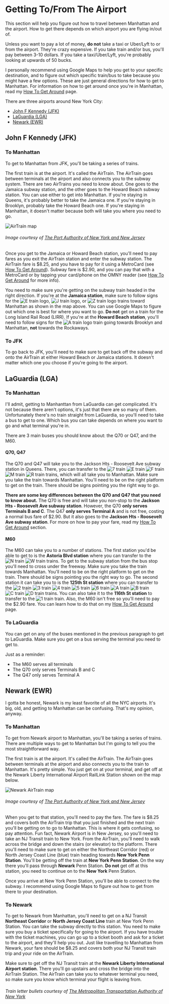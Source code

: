 # Getting To/From The Airport

This section will help you figure out how to travel between Manhattan and the airport. How to get there depends
on which airport you are flying in/out of. 

Unless you want to pay a lot of money, **do not** take a taxi or Uber/Lyft to or from the airport. They're crazy expensive.
If you take train and/or bus, you'll pay between 3-10 dollars. If you take a taxi/Uber/Lyft, you're probably looking at upwards
of 50 bucks. 

I personally recommend using Google Maps to help you get to your specific destination, and to figure out which specific train/bus 
to take because you might have a few options. These are just general directions for how to get to Manhattan. For information on 
how to get around once you're in Manhattan, read my [How To Get Around](gettingaround.md) page. 

There are three airports around New York City:

* [John F Kennedy (JFK)](#john-f-kennedy-jfk)
* [LaGuardia (LGA)](#laguardia-lga)
* [Newark (EWR)](#newark-ewr)

## John F Kennedy (JFK)

### To Manhattan

To get to Manhattan from JFK, you'll be taking a series of trains. 

The first train is at the airport. It's called the AirTrain. The AirTrain goes between terminals at the airport
and also connects you to the subway system. There are two AirTrains you need to know about. One goes to the Jamaica 
subway station, and the other goes to the Howard Beach subway station. You can use either to get into Manhattan. If 
you're staying in Queens, it's probably better to take the Jamaica one. If you're staying in Brooklyn, probably take 
the Howard Beach one. If you're staying in Manhattan, it doesn't matter because both will take you where you need to go. 

![AirTrain map](img/jfk-airTrain-graphic.png)

###### Image courtesy of [The Port Authority of New York and New Jersey](https://www.panynj.gov/)

Once you get to the Jamaica or Howard Beach station, you'll need to pay fares as you exit the AirTrain station and enter 
the subway station. The AirTrain fare is $8.25, and you have to pay for it using a MetroCard (see [How To Get Around](gettingaround.md)).
Subway fare is $2.90, and you can pay that with a MetroCard or by tapping your card/phone on the OMNY reader (see
[How To Get Around](gettingaround.md) for more info).

You need to make sure you're getting on the subway train headed in the right direction. If you're at the **Jamaica station**, 
make sure to follow signs for the ![E train logo](img/e.png), ![J train logo](img/j.png), or ![Z train logo](img/z.png)
trains toward Manhattan as shown in the map above. You can use Google Maps to figure out which one is best for where you
want to go. **Do not** get on a train for the Long Island Rail Road (LIRR). If you're at the **Howard Beach station**, you'll 
need to follow signs for the ![A train logo](img/a.png) train going towards Brooklyn and Manhattan, **not** towards the 
Rockaways. 

### To JFK

To go back to JFK, you'll need to make sure to get back off the subway and onto the AirTrain at either Howard Beach or Jamaica 
stations. It doesn't matter which one you choose if you're going to the airport.


## LaGuardia (LGA)

### To Manhattan

I'll admit, getting to Manhanttan from LaGuardia can get complicated. It's not because there aren't options, it's just that there are so many of them. 
Unfortunately there's no train straight from LaGuardia, so you'll need to take a bus to get to one. Which bus you can take depends on where you want
to go and what terminal you're in. 

There are 3 main buses you should know about: the Q70 or Q47, and the M60. 

#### Q70, Q47

The Q70 and Q47 will take you to the Jackson Hts - Roosevelt Ave subway station in Queens. There, you can transfer to 
the ![7 train](img/7.png) ![E train](img/e.png) ![F train](img/f.png) ![M train](img/m.png) ![R train](img/r.png) trains, which will all take 
you to Manhattan. Make sure you take the train towards Manhattan. You'll need to be on the right platform to get on the train. There should 
be signs pointing you the right way to go. 

**There are some key differences between the Q70 and Q47 that you need to know about.** The Q70 is free and will take you non-stop to the 
**Jackson Hts - Roosevelt Ave subway station**. However, the Q70 **only serves Terminals B and C**. The Q47 **only serves Terminal A** and 
is not free, costing a normal bus fare of $2.90. But it also goes to the **Jackson Hts - Roosevelt Ave subway station**. For more on how to 
pay your fare, read my [How To Get Around](gettingaround.md) section. 

#### M60

The M60 can take you to a number of stations. The first station you'd be able to get to is the **Astoria Blvd station** where you can transfer to the 
![N train](img/n.png) ![W train](img/w.png) trains. To get to the subway station from the bus stop you'll need to cross under the freeway. Make sure 
you take the train towards Manhattan. You'll need to be on the right platform to get on the train. There should be signs pointing you the right 
way to go. The second station it can take you to is the **125th St station** where you can transfer to the ![2 train](img/2.png) ![3 train](img/3.png)
![4 train](img/4.png) ![5 train](img/5.png) ![6 train](img/6.png) ![A train](img/a.png) ![B train](img/b.png) ![C train](img/c.png) ![D train](img/d.png)
trains. You can also take it to the **116th St station** to transfer to the ![1 train](img/1.png) train. Also, the M60 isn't free so you'll need to pay 
the $2.90 fare. You can learn how to do that on my [How To Get Around](gettingaround.md) page. 

### To LaGuardia

You can get on any of the buses mentioned in the previous paragraph to get to LaGuardia. Make sure you get on a bus serving the 
terminal you need to get to.

Just as a reminder:

* The M60 serves all terminals
* The Q70 only serves Terminals B and C
* The Q47 only serves Terminal A

## Newark (EWR)

I gotta be honest, Newark is my least favorite of all the NYC airports. It's big, old, and getting to Manhattan can be confusing.
That's my opinion, anyway. 

### To Manhattan

To get from Newark airport to Manhattan, you'll be taking a series of trains. There are multiple ways to get to Manhattan but I'm going to tell you the most straightforward  way.

The first train is at the airport. It's called the AirTrain. The AirTrain goes between terminals at the airport
and also connects you to the train to Manhattan. It's pretty simple. You just get on at your terminal, and get off at the Newark Liberty International 
Airport RailLink Station shown on the map below. 

![Newark AirTrain map](img/NewarkAirTrain.png)

###### Image courtesy of [The Port Authority of New York and New Jersey](https://www.panynj.gov/)

When you get to that station, you'll need to pay the fare. The fare is $8.25 and covers both the AirTrain trip that you just finished and the next train 
you'll be getting on to go to Manhattan. This is where it gets confusing, so pay attention. Fun fact, Newark Airport is in New Jersey, so you'll need to take an NJ Transit 
train to New York. From the AirTrain, you'll need to walk across the bridge and down the stairs (or elevator) to the platform. There you'll need to 
make sure to get on either the Northeast Corridor (red) or North Jersey Coast Line (blue) train heading towards **New York Penn Station**. You'll be getting
off the train at **New York Penn Station**. On the way there you'll pass through **Newark** Penn Station. **Do not** get off at this station, you need to continue on to the **New York** Penn Station.

Once you arrive at New York Penn Station, you'll be able to connect to the subway. I recommend using Google Maps
to figure out how to get from there to your destination. 

### To Newark

To get to Newark from Manhattan, you'll need to get on a NJ Transit **Northeast Corridor** or **North Jersey Coast Line** train at 
New York Penn Station. You can take the subway directly to this station. You need to make sure you buy a ticket 
specifically for going to the airport. If you have trouble with the ticket machines, you can go up to a ticket 
booth and ask for a ticket to the airport, and they'll help you out. Just like travelling to Manhattan from Newark,
your fare should be $8.25 and covers both your NJ Transit train trip and your ride on the AirTrain.

Make sure to get off the NJ Transit train at the **Newark Liberty International Airport station**. There you'll go upstairs
and cross the bridge into the AirTrain Station. The AirTrain can take you to whatever terminal you need, so make 
sure you know which terminal your flight is leaving from. 

###### Train letter bullets courtesy of [The Metropolitan Transportation Authority of New York](https://new.mta.info)
